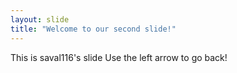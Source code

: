 ```yaml
---
layout: slide
title: "Welcome to our second slide!"
---
```

This is saval116's slide
Use the left arrow to go back!
